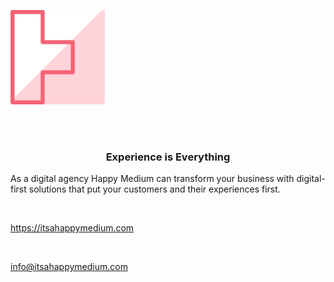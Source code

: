 <a href="https://itsahappymedium.com" target="_blank" align="center"><img src="profile/logo.svg" width="30%" /></a>

<br /><br />

<h3 align="center">Experience is Everything</h3>

<p>As a digital agency Happy Medium can transform your business with digital-first solutions that put your customers and their experiences first.</p>

<br />

<a href="https://itsahappymedium.com" target="_blank" align="center">https://itsahappymedium.com</a>

<br />

<a href="mailto:info@itsahappymedium.com" align="center">info@itsahappymedium.com</a>